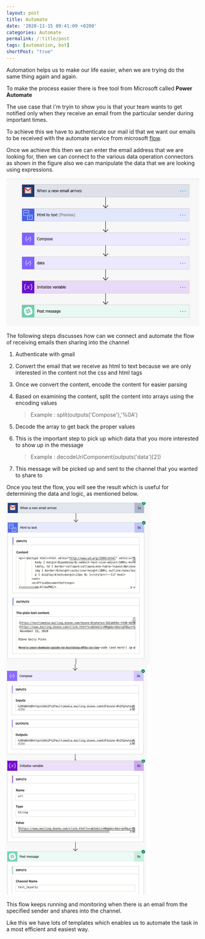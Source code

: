 ```yaml
---
layout: post
title: Automate
date: '2020-11-15 09:41:09 +0200'
categories: Automate
permalink: /:title/post
tags: [automation, bot]
shortPost: "true"
---
```


Automation helps us to make our life easier, when we are trying do the same thing again and again.

To make the process easier there is free tool from Microsoft called **Power Automate**

The use case that i'm tryin to show you is that your team wants to get notified only when they receive an email from the particular sender during important times.


To achieve this we have to authenticate our mail id that we want our emails to be received with the automate service from microsoft [flow][flow-url].

Once we achieve this then we can enter the email address that we are looking for, then we can connect to the various data operation connectors as shown in the figure also we can manipulate the data that we are looking using expressions.

![Flow](/files/images/flow.png)

The following steps discusses how can we connect and automate the flow of receiving emails then sharing into the channel

1. Authenticate with gmail 
2. Convert the email that we receive as html to text because we are only interested in the content not the css and html tags
3. Once we convert the content, encode the content for easier parsing
4. Based on examining the content, split the content into arrays using the encoding values
    
      > Example : split(outputs('Compose'),'%0A')

5. Decode the array to get back the proper values
6. This is the important step to pick up which data that you more interested to show up in the message

     > Example : decodeUriComponent(outputs('data')[2])

7. This message will be picked up and sent to the channel that you wanted to share to

Once you test the flow, you will see the result which is useful for determining the data and logic, as mentioned below.

![Flow](/files/images/detailed_flow.png)


This flow keeps running and monitoring when there is an email from the specified sender and shares into the channel.

Like this we have lots of templates which enables us to automate the task in a most efficient and easiest way.


[flow-url]:  https://flow.microsoft.com/en-us/
